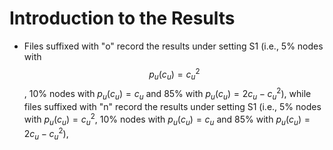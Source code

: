 # Introduction to the Results
+ Files suffixed with "o" record the results under setting S1 (i.e., 5% nodes with $$p_u(c_u)=c_u^2$$, 10% nodes with $p_u(c_u)=c_u$ and 85% with $p_u(c_u)=2c_u-c_u^2$), while files suffixed with "n" record the results under setting S1 (i.e., 5% nodes with $p_u(c_u)=c_u^2$, 10% nodes with $p_u(c_u)=c_u$ and 85% with $p_u(c_u)=2c_u-c_u^2$), 
